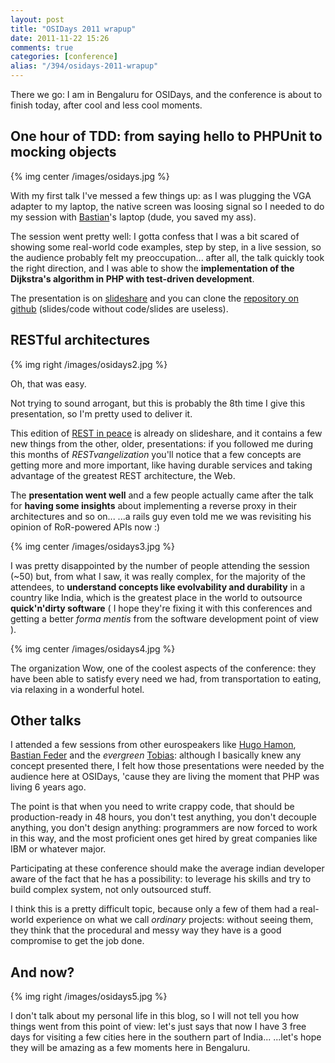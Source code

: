 ```yaml
---
layout: post
title: "OSIDays 2011 wrapup"
date: 2011-11-22 15:26
comments: true
categories: [conference]
alias: "/394/osidays-2011-wrapup"
---
```


There we go: I am in Bengaluru for OSIDays, and the conference is about to finish today, after cool and less cool moments.
<!-- more -->

## One hour of TDD: from saying hello to PHPUnit to mocking objects

{% img center /images/osidays.jpg %}

With my first talk I've messed a few things up: as I was plugging the VGA adapter to my laptop, the native screen was loosing signal so I needed to do my session with [Bastian](http://blog.bastian-feder.de/blog.html)'s laptop (dude, you saved my ass).

The session went pretty well:  I gotta confess that I was a bit scared of showing some real-world code examples, step by step, in a live session, so the audience probably felt my preoccupation... after all, the talk quickly took the right direction, and I was able to show the **implementation of the Dijkstra's algorithm in PHP with test-driven development**.

The presentation is on [slideshare](http://www.slideshare.net/odino/got-units-osidays) and you can clone the [repository on github](https://github.com/odino/osidays) (slides/code without code/slides are useless).

## RESTful architectures

{% img right /images/osidays2.jpg %}

Oh, that was easy.

Not trying to sound arrogant, but this is probably the 8th time I give this presentation, so I'm pretty used to deliver it.

This edition of [REST in peace](http://www.slideshare.net/odino/rest-in-peace-osidays-2011-india-11212011) is already on slideshare, and it contains a few new things from the other, older, presentations: if you followed me during this months of *RESTvangelization* you'll notice that a few concepts are getting more and more important, like having durable services and taking advantage of the greatest REST architecture, the Web.

The **presentation went well** and a few people actually came after the talk for **having some insights** about implementing a reverse proxy in their architectures and so on...   ...a rails guy even told me we was revisiting his opinion of RoR-powered APIs now :)

{% img center /images/osidays3.jpg %}

I was pretty disappointed by the number of people attending the session (~50) but, from what I saw, it was really complex, for the majority of the attendees, to **understand concepts like evolvability and durability** in a country like India, which is the greatest place in the world to outsource **quick'n'dirty software** ( I hope they're fixing it with this conferences and getting a better *forma mentis* from the software development point of view ).

{% img center /images/osidays4.jpg %}

The organization
Wow, one of the coolest aspects of the conference: they have been able to satisfy every need we had, from transportation to eating, via relaxing in a wonderful hotel.

## Other talks

I attended a few sessions from other eurospeakers like [Hugo Hamon](http://www.hugohamon.com/en), [Bastian Feder](http://blog.bastian-feder.de/blog.html) and the *evergreen* [Tobias](http://schlitt.info/.html): although I basically knew any concept presented there, I felt how those presentations were needed by the audience here at OSIDays, 'cause they are living the moment that PHP was living 6 years ago.

The point is that when you need to write crappy code, that should be production-ready in 48 hours, you don't test anything, you don't decouple anything, you don't design anything: programmers are now forced to work in this way, and the most proficient ones get hired by great companies like IBM or whatever major.

Participating at these conference should make the average indian developer aware of the fact that he has a possibility: to leverage his skills and try to build complex system, not only outsourced stuff.

I think this is a pretty difficult topic, because only a few of them had a real-world experience on what we call *ordinary* projects: without seeing them, they think that the procedural and messy way they have is a good compromise to get the job done.

## And now?

{% img right /images/osidays5.jpg %}

I don't talk about my personal life in this blog, so I will not tell you how things went from this point of view: let's just says that now I have 3 free days for visiting a few cities here in the southern part of India...   ...let's hope they will be amazing as a few moments here in Bengaluru.
